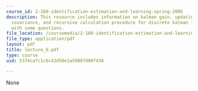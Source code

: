 ```yaml
---
course_id: 2-160-identification-estimation-and-learning-spring-2006
description: This resource includes information on kalman gain, updating the error
  covariance, and recursive calculation procedure for discrete kalman filter along
  with some questions.
file_location: /coursemedia/2-160-identification-estimation-and-learning-spring-2006/5374ca7c1c6c42d50e1a59807d00f438_lecture_6.pdf
file_type: application/pdf
layout: pdf
title: lecture_6.pdf
type: course
uid: 5374ca7c1c6c42d50e1a59807d00f438

---
```

None
